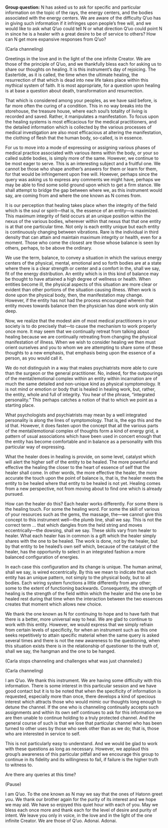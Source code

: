 <p class="group-question"><strong>Group question:</strong> N has asked us to ask for specific and particular information on the topic of the rays, the energy centers, and the bodies associated with the energy centers. We are aware of the difficulty Q’uo has in giving such information if it infringes upon people’s free will, and we would like to ask what Q’uo could tell N or what direction Q’uo could point N in since he is a healer with a great desire to be of service to others? How can N get more expansive responses from Q’uo?</p>
<p class="channel-type">(Carla channeling)</p>
<p>Greetings in the love and in the light of the one infinite Creator. We are those of the principle of Q’uo, and we thankfully bless each for asking us to share our thoughts on healing. It is this instrument’s day of rejoicing. The Eastertide, as it is called, the time when the ultimate healing, the resurrection of that which is dead into new life takes place within this mythical system of faith. It is most appropriate, for a question upon healing is at base a question about death, transformation and resurrection.</p>
<p>That which is considered among your peoples, as we have said before, is far more often the curing of a condition. This in no way breaks into the storehouse, the treasure house, where each soul’s totality of living is recorded and saved. Rather, it manipulates a manifestation. To focus upon the healing systems is most efficacious for the medical practitioners, and the detailed information which is collected by the various processes of medical investigation are also most efficacious at altering the manifestation, the clothing of flesh that the human body, so-called, is in essence.</p>
<p>For us to move into a mode of expressing or assigning various phases of medical practice associated with various items within the body, or your so called subtle bodies, is simply more of the same. However, we continue to be most eager to serve. This is an interesting subject and a fruitful one. We cannot be those who shape another’s answers for them or learn for them, for that would be infringement upon free will. However, perhaps since the query was asking us to express any comments we might have, perhaps we may be able to find some solid ground upon which to get a firm stance. We shall attempt to bridge the gap between where we, as this instrument would say, are coming from and where the one known as N comes from.</p>
<p>It is our perception that healing takes place when the integrity of the field which is the soul or spirit—that is, the essence of an entity—is maximized. This maximum integrity of field occurs at an unique position within the nexus of the various bodies, wherever within that nexus that that one entity is at that one particular time. Not only is each entity unique but each entity is continuously changing between vibrations. Rare is the individual in third density that can attain and maintain maximum integrity or health, even for a moment. Those who come the closest are those whose balance is seen by others, perhaps, to be above the ordinary.</p>
<p>We use the term, balance, to convey a situation in which the various energy centers of the physical, mental, emotional and so forth bodies are at a state where there is a clear strength or center and a comfort in the, shall we say, fit of the energy distribution. An entity which is in this kind of balance may be thought to have attained a high degree of wellness or health. When entities become ill, the physical aspects of this situation are more clear or evident than other portions of the situation causing illness. When work is done upon the physical body, then, the manifestation may change. However, if the entity has not had the process encouraged wherein that entity moves towards balance then the physician has done work only skin deep.</p>
<p>Now, we realize that the modest aim of most medical practitioners in your society is to do precisely that—to cause the mechanism to work properly once more. It may seem that we continually retreat from talking about healing because we are continually retreating from changing the physical manifestation of illness. When we wish to consider healing we then must orient ourselves and you to whom we are attempting to share some of these thoughts to a new emphasis, that emphasis being upon the essence of a person, as you would call it.</p>
<p>We do not distinguish in a way that makes psychiatrists more able to cure than the surgeon or the general practitioner. No, indeed, for the outpourings of the mental/emotional complex within an entity within incarnation are of much the same detailed and non-unique kind as physical symptomology. It is not mind or emotion or body that is healed in healing work, but, rather, the entity, whole and full of integrity. You hear of the phrase, “integrated personality.” This perhaps catches a notion of that to which we point as a starting place.</p>
<p>What psychologists and psychiatrists may mean by a well integrated personality is along the lines of symptomology. That is, the ego this and the id that. However, it does fasten upon the concept that all the various parts of the mental/emotional complex of thoughts form a kind of energy grid, a pattern of usual associations which have been used in concert enough that the entity has become comfortable and in balance as a personality with this particular way of expressing.</p>
<p>What the healer does in healing is provide, on some level, catalyst which will alert the higher self of the entity to be healed. The more powerful and effective the healing the closer to the heart of essence of self that the healer shall come. In other words, the more effective the healer, the more accurate the touch upon the point of balance is, that is, the healer meets the entity to be healed where that entity to be healed is not yet. Healing comes from a new perspective, not from moving about to find one which is already pursued.</p>
<p>How can the healer do this? Each healer works differently. For some there is the healing touch. For some the healing word. For some the skill of various of your resources such as the gems, the massage, the—we cannot give this concept to this instrument well—the plumb line, shall we say. This is not the correct term … that which dangles from the held string and moves eccentrically—the dowsing, shall we say. These skills vary from healer to healer. What each healer has in common is a gift which the healer simply shares with the one to be healed. The work is done, not by the healer, but by that entity to be healed’s own self which, because of the catalyst of the healer, has the opportunity to select in an integrated fashion a more balanced configuration of energies.</p>
<p>In each case this configuration and its change is unique. The human animal, shall we say, is wired eccentrically. By this we mean to indicate that each entity has an unique pattern, not simply to the physical body, but to all bodies. Each wiring system functions a little differently from any other; some to the extent of functioning backwards. Consequently, the strength of healing is the strength of the field within which the healer and the one to be healed rest during that time when the interaction between the two essences creates that moment which allows new choice.</p>
<p>We thank the one known as N for continuing to hope and to have faith that there is a better, more universal way to heal. We are glad to continue to work with this entity. However, we would express that we simply refrain from certain levels of specificity, for when an instrument such as this one seeks repetitively to attain specific material when the same query is asked several times and there is not the new awareness to the questioning, when this situation exists there is in the relationship of questioner to the truth of, shall we say, the hangman and the one to be hanged.</p>
<p class="comment">(Carla stops channeling and challenges what was just channeled.)</p>
<p class="channel-type">(Carla channeling)</p>
<p>I am Q’uo. We thank this instrument. We are having some difficulty with this information. There is some interest in this particular session and we have good contact but it is to be noted that when the specificity of information is requested, especially more than once, there develops a kind of specious interest which attracts those who would mimic our thoughts long enough to detune the channel. If the one who is channeling continually accepts such assignments and within its own self continues to ask for this information we are then unable to continue holding to a truly protected channel. And the general course of such is that we lose that particular channel who has been turned to other uses by those who seek other than as we do; that is, those who are interested in service to self.</p>
<p>This is not particularly easy to understand. And we would be glad to work with these questions as long as necessary. However, we applaud this group’s awareness of this particular pitfall and we encourage this group to continue in its fidelity and its willingness to fail, if failure is the higher truth to witness to.</p>
<p>Are there any queries at this time?</p>
<p class="comment">(Pause)</p>
<p>I am Q’uo. To the one known as N may we say that the ones of Hatonn greet you. We thank our brother again for the purity of its interest and we hope we may aid. We have so enjoyed this quiet hour with each of you. May we bless each once more and thank each for the level of desire and purity of intent. We leave you only in voice, in the love and in the light of the one infinite Creator. We are those of Q’uo. Adonai. Adonai.</p>